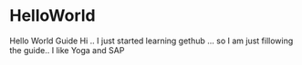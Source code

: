 # HelloWorld
Hello World Guide
Hi .. I just started learning gethub ... so I am just fillowing the guide.. 
I like Yoga and SAP
